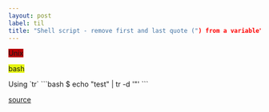 ```yaml
---
layout: post
label: til
title: "Shell script - remove first and last quote (") from a variable"
---
```


<p>
  
  <span class="issue-label" style="background-color: #b60205">Unix</span>
  
  <span class="issue-label" style="background-color: #E6F510">bash</span>
  
</p>
Using `tr` 
```bash
$ echo "test" | tr -d '"'
```

[source](https://stackoverflow.com/a/26314887/13211226) 

